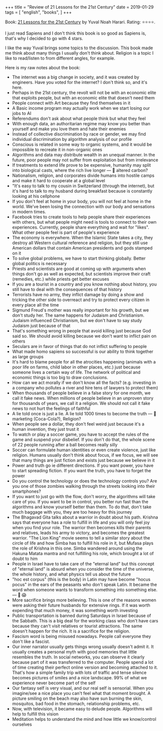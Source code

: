 +++
title = "Review of 21 Lessons for the 21st Century"
date = 2019-01-29
tags = [
    "english",
    "books",
]
+++

Book: [21 Lessons for the 21st Century](https://www.goodreads.com/book/show/38820046) by Yuval Noah Harari. Rating: ⭐️⭐️⭐️⭐️.

I just read Sapiens and I don't think this book is so good as Sapiens is, that's why I decided to go with 4 stars.

I like the way Yuval brings some topics to the discussion. This book made me think about many things I usually don't think about. Religion is a topic I like to read/listen to from different angles, for example.

Here is my raw notes about the book:

- The internet was a big change in society, and it was created by engineers. Have you voted for the internet? I don't think so, and it's here.
- Perhaps in the 21st century, the revolt will not be with an economic elite that exploits people, but with an economic elite that doesn't need them
- People connect with Art because they find themselves in it
- A Basic income program may actually work when we start losing our jobs to AI
- Referendums don't ask about what people think but what they feel
- With enough data, an authoritarian regime may know you better than yourself and make you love them and hate their enemies
- Instead of collective discrimination by race or gender, we may find individual discrimination by algorithm analysis of our profile
- Conscious is related in some way to organic systems, and it would be impossible to recreate it in non-organic ones
- Algorithms and data may distribute wealth in an unequal manner. In the future, poor people may not suffer from exploitation but from irrelevance
- If treatments to extend life prove to be expensive, humanity may split into biological casts, where the rich live longer — 💭 altered carbon?
- Nationalism, religion, and corporates divide humans into hostile camps and make it hard to cooperate at a global level
- "It's easy to talk to my cousin in Switzerland (through the internet), but it's hard to talk to my husband during breakfast because is constantly looking at his cellphone
- If you don't feel at home in your body, you will not feel at home in the world. We've been losing the connection with our body and sensations in modern times.
- Facebook tries to create tools to help people share their experiences with others, but what people might need is tools to connect to their own experiences. Currently, people share everything and wait for "likes". What other people feel is part of people's experience
- The economy is everywhere. When the Islamic State takes a city, they destroy all Western cultural reference and religion, but they still use American dollars that contain American presidents and gods stamped on it
- To solve global problems, we have to start thinking globally. Better global politics is necessary
- Priests and scientists are good at coming up with arguments when things don't go as well as expected, but scientists improve their craft (remedies, etc.) while priests get better excuses
- If you are a tourist in a country and you know nothing about history, you still have to deal with the consequences of that history
- Terrorists have no army, they inflict damage by doing a show and tricking the other side to overreact and try to protect every citizen in every place all the time
- Sigmund Freud's mother was really important for his growth, but we don't study her. The same happens for Judaism and Christianism. Judaism influenced Christianism, but we don't have to say study Judaism just because of that
- That's something wrong in people that avoid killing just because God said so. We should avoid killing because we don't want to inflict pain on others
- Seculars are in favor of things that do not inflict suffering to people
- What made homo sapiens so successful is our ability to think together as large groups
- It's hard to blame people for all the atrocities happening (animals with a poor life on farms, child labor in other places, etc.) just because someone lives a certain way of life. The network of political and economic things is too big to draw conclusions.
- How can we act morally if we don't know all the facts? (e.g. investing in a company who pollutes a river and hire tens of lawyers to protect them)
- When thousands of people believe in a false story for one month, we call it fake news. When millions of people believe in an unproven story for thousands of years, we call it a religion. We should not call it fake news to not hurt the feelings of faithful
- A lie told once is just a lie. A lie told 1000 times to become the truth — 💭 marketing (Coca-Cola?), Religion?
- When people see a dollar, they don't feel weird just because it's a human invention, they just trust it
- To watch or play a soccer game, you have to accept the rules of the game and suspend your disbelief. If you don't do that, the whole scene of 22 people running after a ball becomes really silly
- Soccer can formulate human identities or even create violence, just like religion. Humans usually don't think about focus, if we focus, we will see that many things are just fiction and exists just because we believe in it
- Power and truth go ie different directions. If you want power, you have to start spreading fiction. If you want the truth, you have to forget the power
- Do you control the technology or does the technology controls you? Are you one of those zombies walking through the streets looking into their smartphones?
- If you want to just go with the flow, don't worry, the algorithms will take care of you. If you want to be in control, you better run fast than the algorithms and know yourself better than them. To do that, don't take much baggage with you, they are too heavy for this journey
- The Bhagavad Gita talks about a warrior in doubt about his path. Krishna says that everyone has a role to fulfill in life and you will only feel joy when you find your role. The warrior then becomes kills their parents and relatives, leads his army to victory, and becomes the greatest warrior. "The Lion King" movie seems to tell a similar story about the circle of life and how Simba has to fulfill his role in it, but Mufasa plays the role of Krishna in this one. Simba wandered around using the Hakuna Matata mantra and not fulfilling his role, which brought a lot of doubt to him
- People in Israel have to take care of the "eternal land" but this concept of "eternal land" is absurd when you consider the time of the universe, the whole history, and what physics tell us about the future
- "hoc est corpus" (this is the body) in Latin may have become "hocus pocus" in the ears of the peasants who don't speak Latin. It became the word when someone wants to transform something into something else. — 💭 😱
- More sacrifice brings more believing. This is one of the reasons women were asking their future husbands for extensive rings. If it was worth expending that much money, it was something worth investing
- Public transportation is banned during Saturdays in Israel because of the Sabbath. This is a big deal for the working class who don't have cars because they can't visit relatives or tourist attractions. The same doesn't happen for the rich. It is a sacrifice for the religion.
- Fascism word is being misused nowadays. People call everyone they don't like a fascist.
- Our inner narrator usually gets things wrong usually doesn't admit it. It usually creates a personal myth with good memories that little resembles the truth. In social networks, you can observe it clearly because part of it was transferred to the computer. People spend a lot of time creating their perfect online version and becoming attached to it. That's how a simple family trip with lots of traffic and tense silence becomes pictures of smiles and a nice landscape. 99% of what we experience never become part of the self
- Our fantasy self is very visual, and our real self is sensorial. When you imagine/see a nice place you can't feel what that moment brought. A picture smiling on the beach may also have sun burning the skin, mosquitos, bad food in the stomach, relationship problems, etc.
- Now, with television, it became easy to delude people. Algorithms will help to fulfill this vision
- Meditation helps to understand the mind and how little we know/control ourselves

